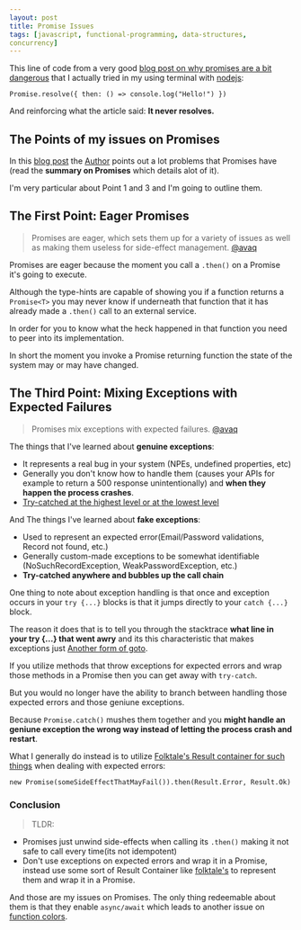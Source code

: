 ```yaml
---
layout: post
title: Promise Issues
tags: [javascript, functional-programming, data-structures,
concurrency]
---
```


This line of code from a very good [blog post on why promises are a bit dangerous][broken-promises] that I actually tried in my using terminal with [nodejs][nodejs]:

    Promise.resolve({ then: () => console.log("Hello!") })

And reinforcing what the article said:  **It never resolves.**

## The Points of my issues on Promises

In this [blog post][broken-promises] the [Author][@avaq] points out a lot problems that Promises have (read the **summary on Promises** which details alot of it).

I'm very particular about Point 1 and 3 and I'm going to outline them.

## The First Point: Eager Promises

> Promises are eager, which sets them up for a variety of issues as well as making them useless for side-effect management. 
> [@avaq][@avaq]


Promises are eager because the moment you call a `.then()` on a Promise it's going to execute.

Although the type-hints are capable of showing you if a function returns a `Promise<T>` you may never know if underneath that function that it has already made a `.then()` call to an external service.

In order for you to know what the heck happened in that function you need to peer into its implementation.

In short the moment you invoke a Promise returning function the state of the system may or may have changed.

## The Third Point: Mixing Exceptions with Expected Failures

> Promises mix exceptions with expected failures. 
> [@avaq][@avaq]

The things that I've learned about **genuine exceptions**:

* It represents a real bug in your system (NPEs, undefined properties, etc)
* Generally you don't know how to handle them (causes your APIs for example to return a 500 response unintentionally) and **when they happen the process crashes**.
* [Try-catched at the highest level or at the lowest level][try-catch-boundary]

And The things I've learned about **fake exceptions**:

* Used to represent an expected error(Email/Password validations, Record not found, etc.)
* Generally custom-made exceptions to be somewhat identifiable (NoSuchRecordException, WeakPasswordException, etc.)
* **Try-catched anywhere and bubbles up the call chain**

One thing to note about exception handling is that once and exception occurs in your `try {...}` blocks is that it jumps directly to your `catch {...}` block. 

The reason it does that is to tell you through the stacktrace **what line in your try {...} that went awry** and its this characteristic that makes exceptions just [Another form of goto][exceptions-are-gotos].

If you utilize methods that throw exceptions for expected errors and wrap those methods in a Promise then you can get away with `try-catch`.

But you would no longer have the ability to branch between handling those expected errors and those geniune exceptions.

Because `Promise.catch()` mushes them together and you **might handle an geniune exception the wrong way instead of letting the process crash and restart**.

What I generally do instead is to utilize [Folktale's Result container for such things][folktale-result] when dealing with expected errors:

    new Promise(someSideEffectThatMayFail()).then(Result.Error, Result.Ok)

### Conclusion

> TLDR: 
  * Promises just unwind side-effects when calling its `.then()` making it not safe to call every time(its not idempotent)
  * Don't use exceptions on expected errors and wrap it in a Promise, instead use some sort of Result Container like [folktale's][folktale-result] to represent them and wrap it in a Promise.

And those are my issues on Promises. The only thing redeemable about them is that they enable `async/await` which leads to another issue on [function colors][function-colors].

[exceptions-are-gotos]:http://xahlee.info/comp/why_i_hate_exceptions.html
[broken-promises]:https://medium.com/@avaq/broken-promises-2ae92780f33
[function-colors]:http://journal.stuffwithstuff.com/2015/02/01/what-color-is-your-function/
[try-catch-boundary]:https://enterprisecraftsmanship.com/2015/02/26/exceptions-for-flow-control-in-c/
[nodejs]:https://nodejs.org/en/
[folktale-result]:https://folktale.origamitower.com/docs/v2.3.0/migrating/from-data.either/
[@avaq]:https://medium.com/@avaq